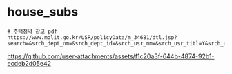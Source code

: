 
# house_subs

```
# 주택청약 참고 pdf
https://www.molit.go.kr/USR/policyData/m_34681/dtl.jsp?search=&srch_dept_nm=&srch_dept_id=&srch_usr_nm=&srch_usr_titl=Y&srch_usr_ctnt=&search_regdate_s=&search_regdate_e=&psize=10&s_category=&p_category=&lcmspage=1&id=4765
```




https://github.com/user-attachments/assets/f1c20a3f-644b-4874-92b1-ecdeb2d05e42

